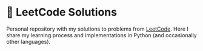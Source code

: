 # 🚀 LeetCode Solutions  
Personal repository with my solutions to problems from [LeetCode](https://leetcode.com/u/pedroivo1/). Here I share my learning process and implementations in Python (and occasionally other languages).
